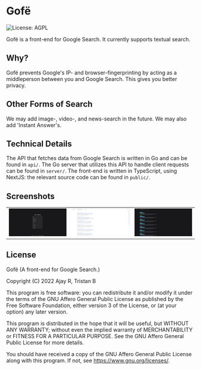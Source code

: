# Gofë

![License: AGPL](https://img.shields.io/badge/license-AGPL-%233897f0)

Gofë is a front-end for Google Search. It currently supports textual search.

## Why?

Gofë prevents Google's IP- and browser-fingerprinting by acting as a
middleperson between you and Google Search. This gives you better privacy.

## Other Forms of Search

We may add image-, video-, and news-search in the future. We may also add
'Instant Answer's.

## Technical Details

The API that fetches data from Google Search is written in Go and can be found
in `api/`. The Go server that utilizes this API to handle client requests can be
found in `server/`. The front-end is written in TypeScript, using NextJS: the
relevant source code can be found in `public/`.

## Screenshots

|                       |                          |                           |
|-----------------------|--------------------------|---------------------------|
| ![](/images/home.png) | ![](/images/results.png) | ![](/images/skeleton.png) |

## License

Gofë (A front-end for Google Search.)

Copyright (C) 2022 Ajay R, Tristan B

This program is free software: you can redistribute it and/or modify it under
the terms of the GNU Affero General Public License as published by the Free
Software Foundation, either version 3 of the License, or (at your option) any
later version.

This program is distributed in the hope that it will be useful, but WITHOUT ANY
WARRANTY; without even the implied warranty of MERCHANTABILITY or FITNESS FOR A
PARTICULAR PURPOSE.  See the GNU Affero General Public License for more details.

You should have received a copy of the GNU Affero General Public License along
with this program.  If not, see <https://www.gnu.org/licenses/>.
